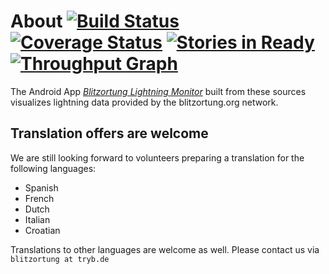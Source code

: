 # About [![Build Status](https://travis-ci.org/wuan/bo-android.svg?branch=master)](https://travis-ci.org/wuan/bo-android) [![Coverage Status](https://coveralls.io/repos/github/wuan/bo-android/badge.svg?branch=master)](https://coveralls.io/github/wuan/bo-android?branch=master) [![Stories in Ready](https://badge.waffle.io/wuan/bo-android.svg?label=ready&title=Ready)](http://waffle.io/wuan/bo-android) [![Throughput Graph](https://graphs.waffle.io/wuan/bo-android/throughput.svg)](https://waffle.io/wuan/bo-android/metrics) 

The Android App
[*Blitzortung Lightning Monitor*](https://play.google.com/store/apps/details?id=org.blitzortung.android.app)
built from these sources visualizes lightning data provided by the blitzortung.org network.

## Translation offers are welcome

We are still looking forward to volunteers preparing a translation for the following languages:

  * Spanish
  * French
  * Dutch
  * Italian
  * Croatian
  
Translations to other languages are welcome as well. Please contact us via `blitzortung at tryb.de`


